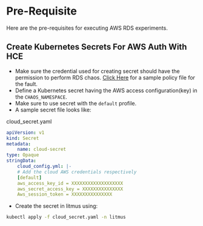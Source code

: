 # Pre-Requisite

Here are the pre-requisites for executing AWS RDS experiments.

## Create Kubernetes Secrets For AWS Auth With HCE

- Make sure the credential used for creating secret should have the permission to perform RDS chaos. [Click Here](./permissions/permissions.json) for a sample policy file for the fault.
- Define a Kubernetes secret having the AWS access configuration(key) in the <code>CHAOS_NAMESPACE</code>.
- Make sure to use secret with the <code>default</code> profile.
- A sample secret file looks like:

cloud_secret.yaml

```yaml
apiVersion: v1
kind: Secret
metadata:
    name: cloud-secret
type: Opaque
stringData:
    cloud_config.yml: |-
    # Add the cloud AWS credentials respectively
    [default]
    aws_access_key_id = XXXXXXXXXXXXXXXXXXX
    aws_secret_access_key = XXXXXXXXXXXXXXX
    Aws_session_token = XXXXXXXXXXXXXXX
```

- Create the secret in litmus using:

```bash
kubectl apply -f cloud_secret.yaml -n litmus
```

